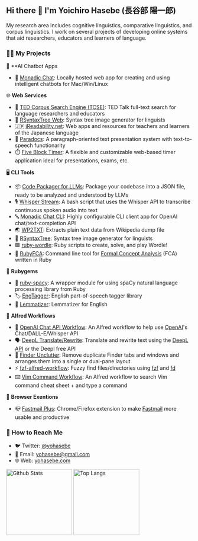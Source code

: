 ## Hi there 👋 I'm Yoichiro Hasebe (長谷部 陽一郎) 

My research area includes cognitive linguistics, comparative linguistics, and corpus linguistics. I work on several projects of developing online systems that aid researchers, educators and learners of language.

### 👨‍💻 My Projects

🤖 **AI Chatbot Apps
- 🌟 [Monadic Chat](https://github.com/yohasebe/monadic-chat): Locally hosted web app for creating and using intelligent chatbots for Mac/Win/Linux


🌐 **Web Services**

- 💬 [TED Corpus Search Engine (TCSE)](https://yohasebe.com/tcse): TED Talk full-text search for language researchers and educators 
- 🌲 [RSyntaxTree Web](https://yohasebe.com/rsyntaxtree): Syntax tree image generator for linguists
- 🇯🇵 [jReadability.net](https://jreadability.net/en-portal.html): Web apps and resources for teachers and learners of the Japanese language
- 📄 [Paradocs](https://yohasebe.com/paradocs): A paragraph-oriented text presentation system with text-to-speech functionarity
- ⏱️ [Five Block Timer](https://yohasebe.github.io/five-block-timer): A flexible and customizable web-based timer application ideal for presentations, exams, etc.

🖥 **CLI Tools**

- 📦 [Code Packager for LLMs](https://github.com/yohasebe/code-packager): Package your codebase into a JSON file, ready to be analyzed and understood by LLMs
- 🎙️ [Whisper Stream](https://github.com/yohasebe/whisper-stream): A bash script that uses the Whisper API to transcribe continuous spoken audio into text
- 🔤 [Monadic Chat CLI](https://github.com/yohasebe/monadic-chat-cli): Highly configurable CLI client app for OpenAI chat/text-completion API
- 🌏 [WP2TXT](https://github.com/yohasebe/wp2txt): Extracts plain text data from Wikipedia dump file
- 🌲 [RSyntaxTree](https://github.com/yohasebe/rsyntaxtree): Syntax tree image generator for linguists
- 🟩 [ruby-wordle](https://github.com/yohasebe/ruby-wordle): Ruby scripts to create, solve, and play Wordle!
- 💭 [RubyFCA](https://github.com/yohasebe/rubyfca): Command line tool for [Formal Concept Analysis](https://en.wikipedia.org/wiki/Formal_concept_analysis) (FCA) written in Ruby

💎 **Rubygems**

- 🚀 [ruby-spacy](https://github.com/yohasebe/ruby-spacy): A wrapper module for using spaCy natural language processing library from Ruby
- 🏷 [EngTagger](https://github.com/yohasebe/engtagger): English part-of-speech tagger library
- 📝 [Lemmatizer](https://github.com/yohasebe/lemmatizer): Lemmatizer for English

🎩 **Alfred Workflows**

- 🤖 [OpenAI Chat API Workflow](https://github.com/yohasebe/openai-chat-api-workflow): An Alfred workflow to help use [OpenAI](https://openai.com/api/)'s Chat/DALL-E/Whisper API
- 🗣️ [DeepL Translate/Rewrite](https://github.com/yohasebe/deepl-alfred-translate-rewrite-workflow): Translate and rewrite text using the [DeepL API](https://www.deepl.com/en/docs-api/) or the Deepl free API
- 🧹 [Finder Unclutter](https://github.com/yohasebe/finder-unclutter): Remove duplicate Finder tabs and windows and arranges them into a single or dual-pane layout
- ⚡️ [fzf-alfred-workflow](https://github.com/yohasebe/fzf-alfred-workflow): Fuzzy find files/directories using [fzf](https://github.com/junegunn/fzf) and [fd](https://github.com/sharkdp/fd)
- ⌨️ [Vim Command Workflow](https://github.com/yohasebe/vim-command-workflow): An Alfred workflow to search Vim command cheat sheet + and type a command

🌈 **Browser Exentions**

- 📪 [Fastmail Plus](https://github.com/yohasebe/fastmail-plus): Chrome/Firefox extension to make [Fastmail](https://fastmail.com) more usable and productive

### 🤝 How to Reach Me

- 🐦 Twitter: [@yohasebe](https://twitter.com/yohasebe)
- 📧 Email: [yohasebe@gmail.com](mailto:yohasebe@gmail.com)
- 🌐 Web: [yohasebe.com](https://yohasebe.com)

<p align="left"> 
  <img alt="Github Stats" height="178" src="https://github-readme-stats.vercel.app/api?username=yohasebe&layout=compact&hide_rank=true" />
  <img alt="Top Langs" height="178" src="https://github-readme-stats.vercel.app/api/top-langs/?username=yohasebe&layout=compact&theme=default" />
</p>
